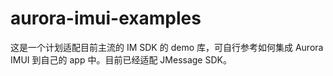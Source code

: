 # aurora-imui-examples
这是一个计划适配目前主流的 IM SDK 的 demo 库，可自行参考如何集成 Aurora IMUI 到自己的 app 中。目前已经适配 JMessage SDK。
